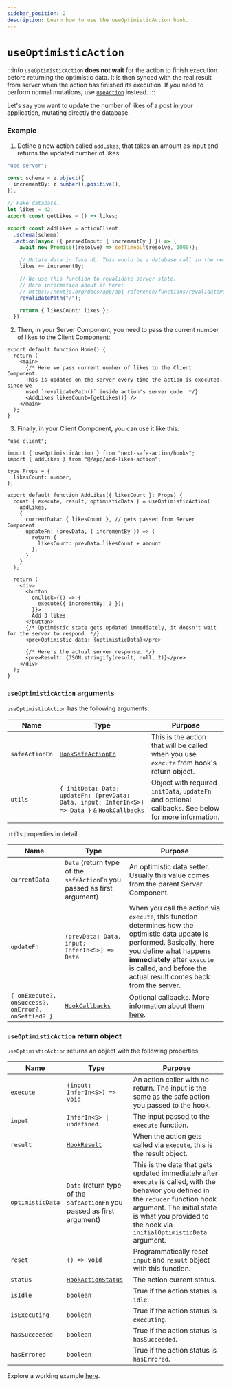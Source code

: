 ```yaml
---
sidebar_position: 2
description: Learn how to use the useOptimisticAction hook.
---
```


# `useOptimisticAction`

:::info
`useOptimisticAction` **does not wait** for the action to finish execution before returning the optimistic data. It is then synced with the real result from server when the action has finished its execution. If you need to perform normal mutations, use [`useAction`](/docs/execution/hooks/useaction) instead.
:::

Let's say you want to update the number of likes of a post in your application, mutating directly the database.

### Example

1. Define a new action called `addLikes`, that takes an amount as input and returns the updated number of likes:

```typescript title=src/app/add-likes-action.ts
"use server";

const schema = z.object({
  incrementBy: z.number().positive(),
});

// Fake database.
let likes = 42;
export const getLikes = () => likes;

export const addLikes = actionClient
  .schema(schema)
  .action(async ({ parsedInput: { incrementBy } }) => {
    await new Promise((resolve) => setTimeout(resolve, 1000));

    // Mutate data in fake db. This would be a database call in the real world.
    likes += incrementBy;

    // We use this function to revalidate server state.
    // More information about it here:
    // https://nextjs.org/docs/app/api-reference/functions/revalidatePath
    revalidatePath("/");

    return { likesCount: likes };
  });
```

2. Then, in your Server Component, you need to pass the current number of likes to the Client Component:

```tsx title=src/app/page.tsx
export default function Home() {
  return (
    <main>
      {/* Here we pass current number of likes to the Client Component.
      This is updated on the server every time the action is executed, since we
      used `revalidatePath()` inside action's server code. */}
      <AddLikes likesCount={getLikes()} />
    </main>
  );
}
```

3. Finally, in your Client Component, you can use it like this:

```tsx title=src/app/add-likes.tsx
"use client";

import { useOptimisticAction } from "next-safe-action/hooks";
import { addLikes } from "@/app/add-likes-action";

type Props = {
  likesCount: number;
};

export default function AddLikes({ likesCount }: Props) {
  const { execute, result, optimisticData } = useOptimisticAction(
    addLikes,
    {
      currentData: { likesCount }, // gets passed from Server Component
      updateFn: (prevData, { incrementBy }) => {
        return { 
          likesCount: prevData.likesCount + amount
        };
      }
    }
  );

  return (
    <div>
      <button
        onClick={() => {
          execute({ incrementBy: 3 });
        }}>
        Add 3 likes
      </button>
      {/* Optimistic state gets updated immediately, it doesn't wait for the server to respond. */}
      <pre>Optimistic data: {optimisticData}</pre>

      {/* Here's the actual server response. */}
      <pre>Result: {JSON.stringify(result, null, 2)}</pre>
    </div>
  );
}
```

### `useOptimisticAction` arguments

`useOptimisticAction` has the following arguments:

| Name                    | Type                                                                    | Purpose                                                                                                                                                                                                                                              |
| ----------------------- | ----------------------------------------------------------------------- | ---------------------------------------------------------------------------------------------------------------------------------------------------------------------------------------------------------------------------------------------------- |
| `safeActionFn`          | [`HookSafeActionFn`](/docs/types#hooksafeactionfn)                              | This is the action that will be called when you use `execute` from hook's return object.                                                                                                                                                             |
| `utils`            | `{ initData: Data; updateFn: (prevData: Data, input: InferIn<S>) => Data }` `&` [`HookCallbacks`](/docs/types#hookcallbacks)                            | Object with required `initData`, `updateFn` and optional callbacks. See below for more information.                                                                                                                                              |

`utils` properties in detail:

| Name                    | Type                                                                    | Purpose                                                                                                                                                                                                                                              |
| ----------------------- | ----------------------------------------------------------------------- | ---------------------------------------------------------------------------------------------------------------------------------------------------------------------------------------------------------------------------------------------------- |
| `currentData` | `Data` (return type of the `safeActionFn` you passed as first argument) | An optimistic data setter. Usually this value comes from the parent Server Component.                                                                                                                                                  |
| `updateFn`               | `(prevData: Data, input: InferIn<S>) => Data`                              | When you call the action via `execute`, this function determines how the optimistic data update is performed. Basically, here you define what happens **immediately** after `execute` is called, and before the actual result comes back from the server. |
| `{ onExecute?, onSuccess?, onError?, onSettled? }`            | [`HookCallbacks`](/docs/types#hookcallbacks)                            | Optional callbacks. More information about them [here](/docs/execution/hooks/callbacks).                                                                                                                                               |

### `useOptimisticAction` return object

`useOptimisticAction` returns an object with the following properties:

| Name             | Type                                                                    | Purpose                                                                                                                                                                                                                                   |
| ---------------- | ----------------------------------------------------------------------- | ----------------------------------------------------------------------------------------------------------------------------------------------------------------------------------------------------------------------------------------- |
| `execute`        | `(input: InferIn<S>) => void`                                           | An action caller with no return. The input is the same as the safe action you passed to the hook.                                                                                                                                         |
| `input`  | `InferIn<S> \| undefined`       | The input passed to the `execute` function.                             |
| `result`         | [`HookResult`](/docs/types#hookresult)                                  | When the action gets called via `execute`, this is the result object.                                                                                                                                                                     |
| `optimisticData` | `Data` (return type of the `safeActionFn` you passed as first argument) | This is the data that gets updated immediately after `execute` is called, with the behavior you defined in the `reducer` function hook argument. The initial state is what you provided to the hook via `initialOptimisticData` argument. |
| `reset`   | `() => void`                                 | Programmatically reset `input` and `result` object with this function.                            |
| `status`         | [`HookActionStatus`](/docs/types#hookresult)                            | The action current status.                                                                                                                                                                                                                |
| `isIdle`  | `boolean` | True if the action status is `idle`.                                                                        |
| `isExecuting`  | `boolean` | True if the action status is `executing`.                                                                        |
| `hasSucceeded`  | `boolean` | True if the action status is `hasSucceeded`.                                                                        |
| `hasErrored`  | `boolean` | True if the action status is `hasErrored`.                                                                        |

Explore a working example [here](<https://github.com/TheEdoRan/next-safe-action/tree/main/apps/playground/src/app/(examples)/optimistic-hook>).
